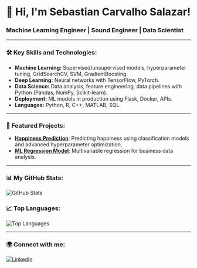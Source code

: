 # 👋 Hi, I'm Sebastian Carvalho Salazar!

### Machine Learning Engineer | Sound Engineer | Data Scientist

---

### 🛠️ Key Skills and Technologies:
- **Machine Learning:** Supervised/unsupervised models, hyperparameter tuning, GridSearchCV, SVM, GradientBoosting.
- **Deep Learning:** Neural networks with TensorFlow, PyTorch.
- **Data Science:** Data analysis, feature engineering, data pipelines with Python (Pandas, NumPy, Scikit-learn).
- **Deployment:** ML models in production using Flask, Docker, APIs.
- **Languages:** Python, R, C++, MATLAB, SQL.

---

### 🌟 Featured Projects:
- [**Happiness Prediction**](https://github.com/SebastianCarvalhoSalazar/HappinessPrediction): Predicting happiness using classification models and advanced hyperparameter optimization.
- [**ML Regression Model**](#): Multivariable regression for business data analysis.

---

### 📊 My GitHub Stats:
![GitHub Stats](https://github-readme-stats.vercel.app/api?username=SebastianCarvalhoSalazar&show_icons=true&theme=radical)

### 📈 Top Languages:
![Top Languages](https://github-readme-stats.vercel.app/api/top-langs/?username=SebastianCarvalhoSalazar&layout=compact&theme=radical)

---

### 🌍 Connect with me:
[![LinkedIn](https://img.shields.io/badge/LinkedIn-blue?logo=linkedin&logoColor=white)](https://www.linkedin.com/in/sebastian-carvalho)

